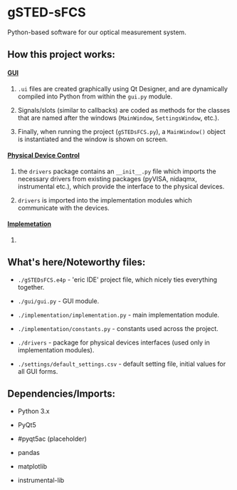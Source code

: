 # gSTED-sFCS

Python-based software for our optical measurement system.

## How this project works:

#### <u>GUI</u>

1. `.ui` files are created graphically using Qt Designer, and are dynamically compiled into Python from within the `gui.py` module.

2. Signals/slots (similar to callbacks) are coded as methods for the classes that are named after the windows (`MainWindow`, `SettingsWindow`, etc.).

3. Finally, when running the project (`gSTEDsFCS.py`), a `MainWindow()` object is instantiated and the window is shown on screen.

#### <u>Physical Device Control</u>

1. the `drivers` package contains an `__init__.py` file which imports the necessary drivers from existing packages (pyVISA, nidaqmx, instrumental etc.), which provide the interface to the physical devices.

2. `drivers` is imported into the implementation modules which communicate with the devices.

#### <u>Implemetation</u>

1. 

## What's here/Noteworthy files:

- `./gSTEDsFCS.e4p` - 'eric IDE' project file, which nicely ties everything together.

- `./gui/gui.py` - GUI module.

- `./implementation/implementation.py` - main implementation module.

- `./implementation/constants.py` - constants used across the project.

- `./drivers` - package for physical devices interfaces (used only in implementation modules).

- `./settings/default_settings.csv` - default setting file, initial values for all GUI forms.

## Dependencies/Imports:

- Python 3.x

- PyQt5

- #pyqt5ac (placeholder)

- pandas

- matplotlib

- instrumental-lib
